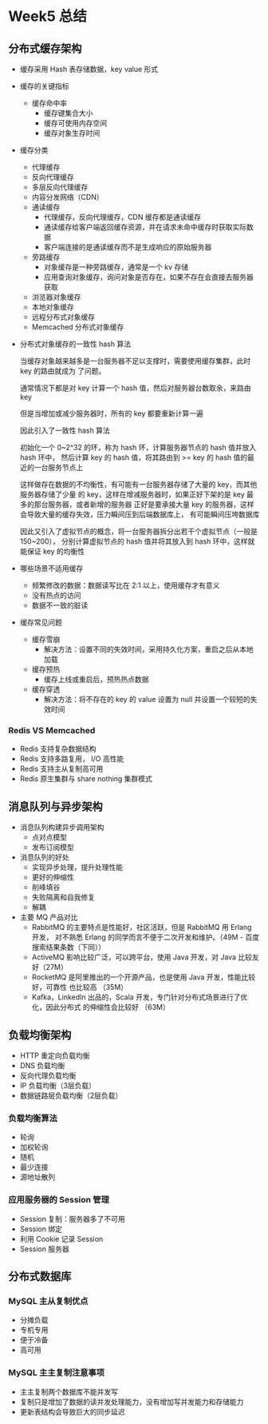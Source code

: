 # Week5 总结
## 分布式缓存架构
* 缓存采用 Hash 表存储数据，key value 形式
* 缓存的关键指标
    * 缓存命中率
        * 缓存键集合大小
        * 缓存可使用内存空间
        * 缓存对象生存时间
* 缓存分类
    * 代理缓存
    * 反向代理缓存
    * 多层反向代理缓存
    * 内容分发网络（CDN）
    * 通读缓存
        * 代理缓存，反向代理缓存，CDN 缓存都是通读缓存
        * 通读缓存给客户端返回缓存资源，并在请求未命中缓存时获取实际数据
        * 客户端连接的是通读缓存而不是生成响应的原始服务器
    * 旁路缓存
        * 对象缓存是一种旁路缓存，通常是一个 kv 存储
        * 应用查询对象缓存，询问对象是否存在，如果不存在会直接去服务器获取
    * 浏览器对象缓存
    * 本地对象缓存
    * 远程分布式对象缓存
    * Memcached 分布式对象缓存
* 分布式对象缓存的一致性 hash 算法
    
    当缓存对象越来越多是一台服务器不足以支撑时，需要使用缓存集群，此时 key 的路由就成为
    了问题。
    
    通常情况下都是对 key 计算一个 hash 值，然后对服务器台数取余，来路由 key
    
    但是当增加或减少服务器时，所有的 key 都要重新计算一遍
    
    因此引入了一致性 hash 算法
    
    初始化一个 0~2^32 的环，称为 hash 环，计算服务器节点的 hash 值并放入 hash 环中，
    然后计算 key 的 hash 值，将其路由到 >= key 的 hash 值的最近的一台服务节点上
    
    这样做存在数据的不均衡性，有可能有一台服务器存储了大量的 key，而其他服务器存储了少量
    的 key，这样在增减服务器时，如果正好下架的是 key 最多的那台服务器，或者新增的服务器
    正好是要承接大量 key 的服务器，这样会导致大量的缓存失效，压力瞬间压到后端数据库上，
    有可能瞬间压垮数据库
    
    因此又引入了虚拟节点的概念，将一台服务器拆分出若干个虚拟节点（一般是 150~200），
    分别计算虚拟节点的 hash 值并将其放入到 hash 环中，这样就能保证 key 的均衡性
* 哪些场景不适用缓存
    * 频繁修改的数据：数据读写比在 2:1 以上，使用缓存才有意义
    * 没有热点的访问
    * 数据不一致的脏读
* 缓存常见问题
    * 缓存雪崩
        * 解决方法：设置不同的失效时间，采用持久化方案，重启之后从本地加载
    * 缓存预热
        * 缓存上线或重启后，预热热点数据
    * 缓存穿透
        * 解决方法：将不存在的 key 的 value 设置为 null 并设置一个较短的失效时间
### Redis VS Memcached
* Redis 支持复杂数据结构
* Redis 支持多路复用， I/O 高性能
* Redis 支持主从复制高可用
* Redis 原生集群与 share nothing 集群模式
## 消息队列与异步架构
* 消息队列构建异步调用架构
    * 点对点模型
    * 发布订阅模型
* 消息队列的好处
    * 实现异步处理，提升处理性能
    * 更好的伸缩性
    * 削峰填谷
    * 失败隔离和自我修复
    * 解耦
* 主要 MQ 产品对比
    * RabbitMQ 的主要特点是性能好，社区活跃，但是 RabbitMQ 用 Erlang 开发，
    对不熟悉 Erlang 的同学而言不便于二次开发和维护。（49M - 百度搜索结果条数（下同））
    * ActiveMQ 影响比较广泛，可以跨平台，使用 Java 开发，对 Java 比较友好（27M）
    * RocketMQ 是阿里推出的一个开源产品，也是使用 Java 开发，性能比较好，可靠性
    也比较高 （35M）
    * Kafka，LinkedIn 出品的，Scala 开发，专门针对分布式场景进行了优化，因此分布式
    的伸缩性会比较好 （63M）
    
## 负载均衡架构
* HTTP 重定向负载均衡
* DNS 负载均衡
* 反向代理负载均衡
* IP 负载均衡（3层负载）
* 数据链路层负载均衡（2层负载）

### 负载均衡算法
* 轮询
* 加权轮询
* 随机
* 最少连接
* 源地址散列
### 应用服务器的 Session 管理
* Session 复制：服务器多了不可用
* Session 绑定
* 利用 Cookie 记录 Session
* Session 服务器

## 分布式数据库
### MySQL 主从复制优点
* 分摊负载
* 专机专用
* 便于冷备
* 高可用
### MySQL 主主复制注意事项
* 主主复制两个数据库不能并发写
* 复制只是增加了数据的读并发处理能力，没有增加写并发能力和存储能力
* 更新表结构会导致巨大的同步延迟